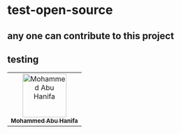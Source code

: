 # test-open-source

## any one can contribute to this project

## testing

<table>
    <tbody>
        <tr>
            <td align="center">
                <a href="https://github.com/mabuhanifa">
                    <img src="https://avatars.githubusercontent.com/u/90899296?v=4" width="100px;" alt="Mohammed Abu Hanifa"/>
                    <br />
                    <sub><b>Mohammed Abu Hanifa</b></sub>
                </a>
            </td>
        <tr>
    <tbody>
<table>
